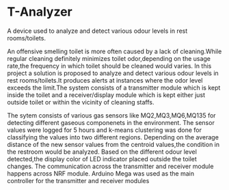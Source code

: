 # T-Analyzer
A device used to analyze and detect various odour levels in rest rooms/toilets.

An offensive smelling toilet is more often caused by a lack of cleaning.While regular cleaning definitely minimizes toilet odor,depending on the usage rate,the frequency in which toilet should be cleaned would varies.
In this project a solution is proposed to  analyze and detect various odour levels in rest rooms/toilets.It produces alerts at instances where the odor level exceeds the limit.The system consists of a transmitter module which is kept inside the toilet and a receiver/display module which is kept either just outside toilet or within the vicinity of cleaning staffs.

The sytem consists of various gas sensors like MQ2,MQ3,MQ6,MQ135 for detecting different gaseous componenets in the environment. The sensor values were logged for 5 hours and k-means clustering was done for classifying the values into two different regions. Depending on the average distance of the new sensor values from the centroid values,the condition in the restroom would be analyzed. Based on the different odour level detected,the display color of LED indicator placed outside the toilet changes. The communication across the transmitter and receiver module happens across NRF module. Arduino Mega was used as the main controller for the transmitter and receiver modules
